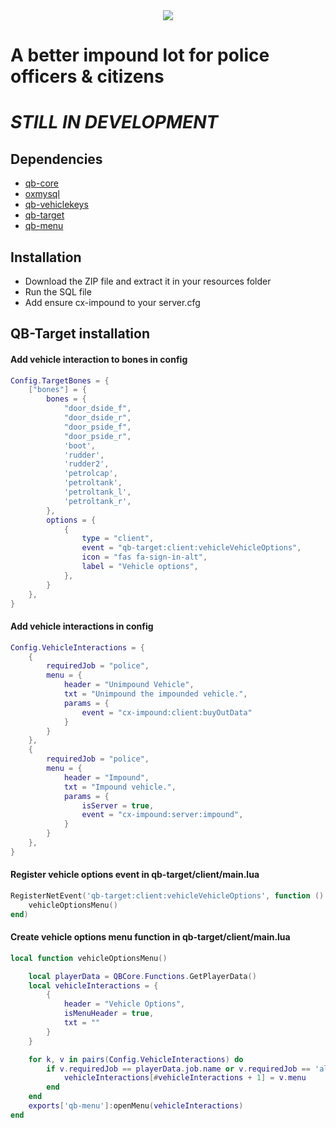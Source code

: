 

<div align="center">
    <img src="https://i.ibb.co/pZK668M/banner-1-1.png">
</div>

# A better impound lot for police officers & citizens

# ***STILL IN DEVELOPMENT***

## Dependencies
* [qb-core](https://github.com/qbcore-framework/qb-core)
* [oxmysql](https://github.com/overextended/oxmysql/releases/tag/v2.3.4)
* [qb-vehiclekeys](https://github.com/qbcore-framework/qb-vehiclekeys)
* [qb-target](https://github.com/qbcore-framework/qb-target)
* [qb-menu](https://github.com/qbcore-framework/qb-menu)

## Installation
* Download the ZIP file and extract it in your resources folder
* Run the SQL file
* Add ensure cx-impound to your server.cfg

## QB-Target installation
#### Add vehicle interaction to bones in config
````lua
Config.TargetBones = {
    ["bones"] = {
        bones = {
            "door_dside_f",
            "door_dside_r",
            "door_pside_f",
            "door_pside_r",
            'boot',
            'rudder',
            'rudder2',
            'petrolcap',
            'petroltank',
            'petroltank_l',
            'petroltank_r',
        },
        options = {
            {
                type = "client",
                event = "qb-target:client:vehicleVehicleOptions",
                icon = "fas fa-sign-in-alt",
                label = "Vehicle options",
            },
        }
    },
}
````
#### Add vehicle interactions in config
````lua
Config.VehicleInteractions = {
    {
        requiredJob = "police",
        menu = {
            header = "Unimpound Vehicle",
            txt = "Unimpound the impounded vehicle.",
            params = {
                event = "cx-impound:client:buyOutData"
            }
        }
    },
    {
        requiredJob = "police",
        menu = {
            header = "Impound",
            txt = "Impound vehicle.",
            params = {
                isServer = true,
                event = "cx-impound:server:impound",
            }
        }
    },
}
````
#### Register vehicle options event in qb-target/client/main.lua
````lua
RegisterNetEvent('qb-target:client:vehicleVehicleOptions', function ()
    vehicleOptionsMenu()
end)
````

#### Create vehicle options menu function in qb-target/client/main.lua
````lua
local function vehicleOptionsMenu()

    local playerData = QBCore.Functions.GetPlayerData()
    local vehicleInteractions = {
        {
            header = "Vehicle Options",
            isMenuHeader = true,
            txt = ""
        }
    }

    for k, v in pairs(Config.VehicleInteractions) do
        if v.requiredJob == playerData.job.name or v.requiredJob == 'all' then
			vehicleInteractions[#vehicleInteractions + 1] = v.menu
        end
    end
    exports['qb-menu']:openMenu(vehicleInteractions)
end
````
